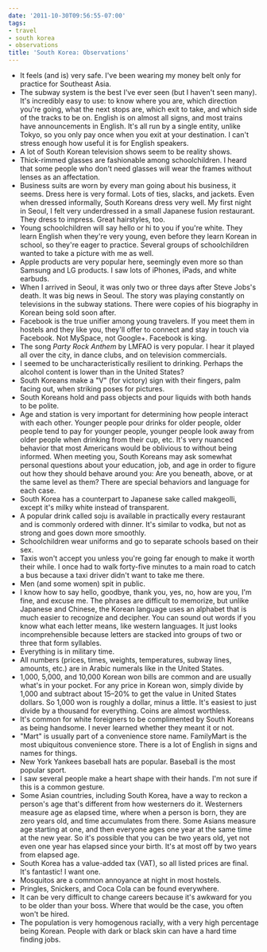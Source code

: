 ```yaml
---
date: '2011-10-30T09:56:55-07:00'
tags:
- travel
- south korea
- observations
title: 'South Korea: Observations'
---
```


- It feels (and is) very safe. I've been wearing my money belt only for practice for Southeast Asia.
- The subway system is the best I've ever seen (but I haven't seen many). It's incredibly easy to use: to know where you are, which direction you're going, what the next stops are, which exit to take, and which side of the tracks to be on. English is on almost all signs, and most trains have announcements in English. It's all run by a single entity, unlike Tokyo, so you only pay once when you exit at your destination. I can't stress enough how useful it is for English speakers.
- A lot of South Korean television shows seem to be reality shows.
- Thick-rimmed glasses are fashionable among schoolchildren. I heard that some people who don't need glasses will wear the frames without lenses as an affectation.
- Business suits are worn by every man going about his business, it seems. Dress here is very formal. Lots of ties, slacks, and jackets. Even when dressed informally, South Koreans dress very well. My first night in Seoul, I felt very underdressed in a small Japanese fusion restaurant. They dress to impress. Great hairstyles, too.
- Young schoolchildren will say hello or hi to you if you're white. They learn English when they're very young, even before they learn Korean in school, so they're eager to practice. Several groups of schoolchildren wanted to take a picture with me as well.
- Apple products are very popular here, seemingly even more so than Samsung and LG products. I saw lots of iPhones, iPads, and white earbuds.
- When I arrived in Seoul, it was only two or three days after Steve Jobs's death. It was big news in Seoul. The story was playing constantly on televisions in the subway stations. There were copies of his biography in Korean being sold soon after.
- Facebook is the true unifier among young travelers. If you meet them in hostels and they like you, they'll offer to connect and stay in touch via Facebook. Not MySpace, not Google+. Facebook is king.
- The song *Party Rock Anthem* by LMFAO is very popular. I hear it played all over the city, in dance clubs, and on television commercials.
- I seemed to be uncharacteristically resilient to drinking. Perhaps the alcohol content is lower than in the United States?
- South Koreans make a "V" (for victory) sign with their fingers, palm facing out, when striking poses for pictures.
- South Koreans hold and pass objects and pour liquids with both hands to be polite.
- Age and station is very important for determining how people interact with each other. Younger people pour drinks for older people, older people tend to pay for younger people, younger people look away from older people when drinking from their cup, etc. It's very nuanced behavior that most Americans would be oblivious to without being informed. When meeting you, South Koreans may ask somewhat personal questions about your education, job, and age in order to figure out how they should behave around you: Are you beneath, above, or at the same level as them? There are special behaviors and language for each case.
- South Korea has a counterpart to Japanese sake called makgeolli, except it's milky white instead of transparent.
- A popular drink called soju is available in practically every restaurant and is commonly ordered with dinner. It's similar to vodka, but not as strong and goes down more smoothly.
- Schoolchildren wear uniforms and go to separate schools based on their sex.
- Taxis won't accept you unless you're going far enough to make it worth their while. I once had to walk forty-five minutes to a main road to catch a bus because a taxi driver didn't want to take me there.
- Men (and some women) spit in public.
- I know how to say hello, goodbye, thank you, yes, no, how are you, I'm fine, and excuse me. The phrases are difficult to memorize, but unlike Japanese and Chinese, the Korean language uses an alphabet that is much easier to recognize and decipher. You can sound out words if you know what each letter means, like western languages. It just looks incomprehensible because letters are stacked into groups of two or three that form syllables.
- Everything is in military time.
- All numbers (prices, times, weights, temperatures, subway lines, amounts, etc.) are in Arabic numerals like in the United States.
- 1,000, 5,000, and 10,000 Korean won bills are common and are usually what's in your pocket. For any price in Korean won, simply divide by 1,000 and subtract about 15&ndash;20% to get the value in United States dollars. So 1,000 won is roughly a dollar, minus a little. It's easiest to just divide by a thousand for everything. Coins are almost worthless.
- It's common for white foreigners to be complimented by South Koreans as being handsome. I never learned whether they meant it or not.
- "Mart" is usually part of a convenience store name. FamilyMart is the most ubiquitous convenience store. There is a lot of English in signs and names for things.
- New York Yankees baseball hats are popular. Baseball is the most popular sport.
- I saw several people make a heart shape with their hands. I'm not sure if this is a common gesture.
- Some Asian countries, including South Korea, have a way to reckon a person's age that's different from how westerners do it. Westerners measure age as elapsed time, where when a person is born, they are zero years old, and time accumulates from there. Some Asians measure age starting at one, and then everyone ages one year at the same time at the new year. So it's possible that you can be two years old, yet not even one year has elapsed since your birth. It's at most off by two years from elapsed age.
- South Korea has a value-added tax (VAT), so all listed prices are final. It's fantastic! I want one.
- Mosquitos are a common annoyance at night in most hostels.
- Pringles, Snickers, and Coca Cola can be found everywhere.
- It can be very difficult to change careers because it's awkward for you to be older than your boss. Where that would be the case, you often won't be hired.
- The population is very homogenous racially, with a very high percentage being Korean. People with dark or black skin can have a hard time finding jobs.
